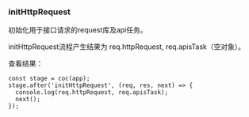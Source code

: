 ### initHttpRequest

初始化用于接口请求的request库及api任务。

initHttpRequest流程产生结果为 req.httpRequest, req.apisTask（空对象）。

查看结果：
```
const stage = coc(app);
stage.after('initHttpRequest', (req, res, next) => {
  console.log(req.httpRequest, req.apisTask);
  next();
});
```